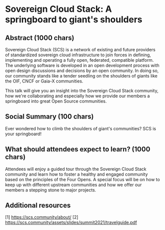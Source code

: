 # Sovereign Cloud Stack: A springboard to giant's shoulders

## Abstract (1000 chars)

Sovereign Cloud Stack (SCS) is a network of existing and future providers of
standardized sovereign cloud infrastructure to join forces in defining, implementing
and operating a fully open, federated, compatible platform. The underlying software
is developed in an open development process with open design discussions and
decisions by an open community. In doing so, our community stands like a tender
seedling on the shoulders of giants like the OIF, CNCF or Gaia-X communities.

This talk will give you an insight into the Sovereign Cloud Stack community,
how we're collaborating and especially how we provide our members a springboard
into great Open Source communities.

## Social Summary (100 chars)

Ever wondered how to climb the shoulders of giant's communities? SCS is your springboard!

## What should attendees expect to learn? (1000 chars)

Attendees will enjoy a guided tour through the Sovereign Cloud Stack community and
learn how to foster a healthy and engaged community based on the principles of the
Four Opens. A special focus will be on how to keep up with different upstream 
communities and how we offer our members a stepping stone to major projects.

## Additional resources

[1] https://scs.community/about/
[2] https://scs.community/assets/slides/summit2021/travelguide.pdf